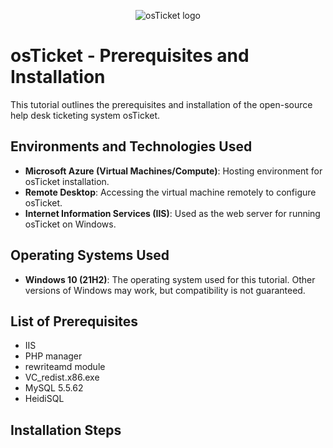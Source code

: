 <p align="center">
<img src="https://i.imgur.com/Clzj7Xs.png" alt="osTicket logo"/>
</p>

<h1>osTicket - Prerequisites and Installation</h1>
This tutorial outlines the prerequisites and installation of the open-source help desk ticketing system osTicket.<br />



<h2>Environments and Technologies Used</h2>

- **Microsoft Azure (Virtual Machines/Compute)**: Hosting environment for osTicket installation.
- **Remote Desktop**: Accessing the virtual machine remotely to configure osTicket.
- **Internet Information Services (IIS)**: Used as the web server for running osTicket on Windows.

<h2>Operating Systems Used </h2>

- **Windows 10 (21H2)**: The operating system used for this tutorial. Other versions of Windows may work, but compatibility is not guaranteed.


<h2>List of Prerequisites</h2>

- IIS
- PHP manager
- rewriteamd module
-  VC_redist.x86.exe
-  MySQL 5.5.62
-  HeidiSQL


<h2>Installation Steps</h2>



